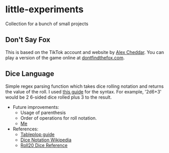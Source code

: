 # little-experiments
Collection for a bunch of small projects


## Don't Say Fox
This is based on the TikTok account and website by [Alex Cheddar](https://www.youtube.com/@AlexCheddarUK). You can play a version of the game online at [dontfindthefox.com](https://donotfindthefox.com/).

## Dice Language
Simple regex parsing function which takes dice rolling notation and returns the value of the roll. I used [this guide](https://tableplop.notion.site/Dice-rolling-syntax-options-37ef6202bdc44e288b7eb84dc344dabc) for the syntax. For example, '2d6+3' would be 2 6-sided dice rolled plus 3 to the result.
- Future improvements: 
    - Usage of parenthesis
    - Order of operations for roll notation. 
    - [Me](https://xkcd.com/927/)
- References: 
    - [Tableplop guide](https://tableplop.notion.site/Dice-rolling-syntax-options-37ef6202bdc44e288b7eb84dc344dabc)
    - [Dice Notation Wikipedia](https://en.wikipedia.org/wiki/Dice_notation)
    - [Roll20 Dice Reference](https://wiki.roll20.net/Dice_Reference)